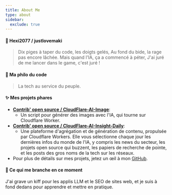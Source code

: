 ```yaml
---
title: About Me
type: about
sidebar:
  exclude: true
---
```

#### 👋 Hexi2077 / justlovemaki

> Dix piges à taper du code, les doigts gelés,
> Au fond du bide, la rage pas encore lâchée.
> Mais quand l'IA, ça a commencé à péter,
> J'ai juré de me lancer dans le game, c'est juré !

#### 🚀 Ma philo du code

> La tech au service du peuple.

#### ✨ Mes projets phares

*   **[Contrib' open source / CloudFlare-AI-Image](https://github.com/justlovemaki/CloudFlare-AI-Image)**:
    *   Un script pour générer des images avec l'IA, qui tourne sur Cloudflare Worker.
*   **[Contrib' open source / CloudFlare-AI-Insight-Daily](https://github.com/justlovemaki/CloudFlare-AI-Insight-Daily)**:
    *   Une plateforme d'agrégation et de génération de contenu, propulsée par Cloudflare Workers. Elle vous sélectionne chaque jour les dernières infos du monde de l'IA, y compris les news du secteur, les projets open source qui buzzent, les papiers de recherche de pointe, et les posts des gros noms de la tech sur les réseaux.
*   Pour plus de détails sur mes projets, jetez un œil à mon [GitHub](https://github.com/justlovemaki).

#### 🌱 Ce qui me branche en ce moment

J'ai grave un kiff pour les applis LLM et le SEO de sites web, et je suis à fond dedans pour apprendre et mettre en pratique.
